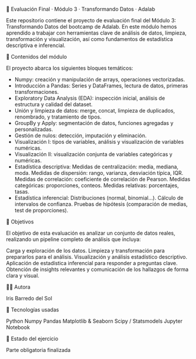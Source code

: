 🧠 Evaluación Final · Módulo 3 · Transformando Datos · Adalab

Este repositorio contiene el proyecto de evaluación final del Módulo 3: Transformando Datos del bootcamp de Adalab. En este módulo hemos aprendido a trabajar con herramientas clave de análisis de datos, limpieza, transformación y visualización, así como fundamentos de estadística descriptiva e inferencial.

🎯 Contenidos del módulo

El proyecto abarca los siguientes bloques temáticos:

- Numpy: creación y manipulación de arrays, operaciones vectorizadas.
- Introducción a Pandas: Series y DataFrames, lectura de datos, primeras transformaciones.
- Exploratory Data Analysis (EDA): inspección inicial, análisis de estructura y calidad del dataset.
- Unión y limpieza de datos: merge, concat, limpieza de duplicados, renombrado, y tratamiento de tipos.
- GroupBy y Apply: segmentación de datos, funciones agregadas y personalizadas.
- Gestión de nulos: detección, imputación y eliminación.
- Visualización I: tipos de variables, análisis y visualización de variables numéricas.
- Visualización II: visualización conjunta de variables categóricas y numéricas.
- Estadística descriptiva:
 Medidas de centralización: media, mediana, moda.
 Medidas de dispersión: rango, varianza, desviación típica, IQR.
 Medidas de correlación: coeficiente de correlación de Pearson.
 Medidas categóricas: proporciones, conteos.
 Medidas relativas: porcentajes, tasas.
- Estadística inferencial:
 Distribuciones (normal, binomial…).
 Cálculo de intervalos de confianza.
 Pruebas de hipótesis (comparación de medias, test de proporciones).

🎯 Objetivos

El objetivo de esta evaluación es analizar un conjunto de datos reales, realizando un pipeline completo de análisis que incluya:

Carga y exploración de los datos.
Limpieza y transformación para prepararlos para el análisis.
Visualización y análisis estadístico descriptivo.
Aplicación de estadística inferencial para responder a preguntas clave.
Obtención de insights relevantes y comunicación de los hallazgos de forma clara y visual.

:technologist: Autora

Iris Barredo del Sol

🔧 Tecnologías usadas

Python
Numpy
Pandas
Matplotlib & Seaborn
Scipy / Statsmodels
Jupyter Notebook

:memo: Estado del ejercicio

Parte obligatoria finalizada 
